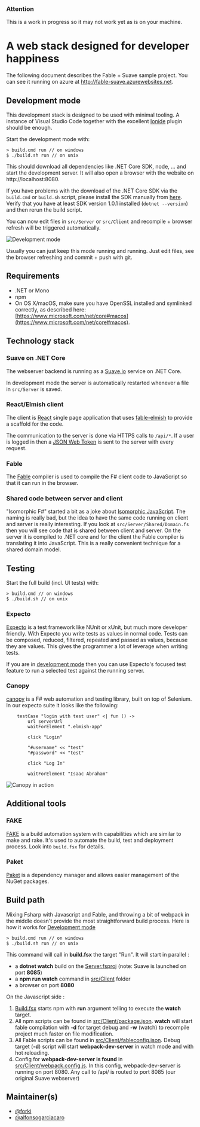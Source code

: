 ### Attention

This is a work in progress so it may not work yet as is on your machine.

# A web stack designed for developer happiness

The following document describes the Fable + Suave sample project. You can see it running on azure at http://fable-suave.azurewebsites.net.

## Development mode

This development stack is designed to be used with minimal tooling. A instance of Visual Studio Code together with the excellent [Ionide](http://ionide.io/) plugin should be enough.

Start the development mode with:

    > build.cmd run // on windows
    $ ./build.sh run // on unix

This should download all dependencies like .NET Core SDK, node, ... and start the development server. It will also open a browser with the website on http://localhost:8080.  

If you have problems with the download of the .NET Core SDK via the `build.cmd` or `build.sh` script, please install the SDK manually from [here](https://github.com/dotnet/core/blob/master/release-notes/download-archives/1.0.4-download.md). Verify
that you have at least SDK version 1.0.1 installed (`dotnet --version`) and then rerun the build script.

You can now edit files in `src/Server` or `src/Client` and recompile + browser refresh will be triggered automatically.

![Development mode](https://cloud.githubusercontent.com/assets/57396/23174149/af93da32-f85b-11e6-8de2-01c274f54a27.gif)

Usually you can just keep this mode running and running. Just edit files, see the browser refreshing and commit + push with git.

## Requirements

* .NET or Mono
* npm
* On OS X/macOS, make sure you have OpenSSL installed and symlinked correctly, as described here: [https://www.microsoft.com/net/core#macos](https://www.microsoft.com/net/core#macos).

## Technology stack

### Suave on .NET Core

The webserver backend is running as a [Suave.io](https://suave.io/) service on .NET Core.

In development mode the server is automatically restarted whenever a file in `src/Server` is saved.

### React/Elmish client

The client is [React](https://facebook.github.io/react/) single page application that uses [fable-elmish](https://github.com/fable-compiler/fable-elmish) to provide a scaffold for the code.

The communication to the server is done via HTTPS calls to `/api/*`. If a user is logged in then a [JSON Web Token](https://jwt.io/) is sent to the server with every request.

### Fable

The [Fable](http://fable.io/) compiler is used to compile the F# client code to JavaScript so that it can run in the browser.

### Shared code between server and client

"Isomorphic F#" started a bit as a joke about [Isomorphic JavaScript](http://isomorphic.net/). The naming is really bad, but the idea to have the same code running on client and server is really interesting.
If you look at `src/Server/Shared/Domain.fs` then you will see code that is shared between client and server. On the server it is compiled to .NET core and for the client the Fable compiler is translating it into JavaScript.
This is a really convenient technique for a shared domain model.

## Testing

Start the full build (incl. UI tests) with:

    > build.cmd // on windows
    $ ./build.sh // on unix

### Expecto

[Expecto](https://github.com/haf/expecto) is a test framework like NUnit or xUnit, but much more developer friendly. With Expecto you write tests as values in normal code.
Tests can be composed, reduced, filtered, repeated and passed as values, because they are values. This gives the programmer a lot of leverage when writing tests.

If you are in [development mode](#development-mode) then you can use Expecto's focused test feature to run a selected test against the running server.

### Canopy

[canopy](https://github.com/lefthandedgoat/canopy) is a F# web automation and testing library, built on top of Selenium. In our expecto suite it looks like the following:

        testCase "login with test user" <| fun () ->
            url serverUrl
            waitForElement ".elmish-app"

            click "Login"

            "#username" << "test"
            "#password" << "test"

            click "Log In"

            waitForElement "Isaac Abraham"

![Canopy in action](https://cloud.githubusercontent.com/assets/57396/23131425/38d06e8c-f78a-11e6-9ebc-8442b0abf752.gif)

## Additional tools

### FAKE

[FAKE](http://fsharp.github.io/FAKE/) is a build automation system with capabilities which are similar to make and rake. It's used to automate the build, test and deployment process. Look into `build.fsx` for details.

### Paket

[Paket](https://fsprojects.github.io/Paket/) is a dependency manager and allows easier management of the NuGet packages.

## Build path

Mixing Fsharp with Javascript and Fable, and throwing a bit of webpack in the middle doesn't provide the most straightforward build process.
Here is how it works for [Development mode](README.md#development-mode)

    > build.cmd run // on windows
    $ ./build.sh run // on unix

This command will call in **build.fsx** the target "Run".
It will start in parallel :
* a **dotnet watch** build on the [Server.fsproj](src/Server/Server.fsproj) (note: Suave is launched on port **8085**)
* a **npm run watch** command in [src/Client](src/Client) folder
* a browser on port **8080**

On the Javascript side :
1. [Build.fsx](build.fsx) starts npm with  **run** argument telling to execute the **watch** target.
2. All npm scripts can be found in [src/Client/package.json](src/Client/package.json). **watch** will start fable compilation with **-d** for target debug and **-w** (watch) to recompile project much faster on file modification. 
3. All Fable scripts can be found in [src/Client/fableconfig.json](src/Client/fableconfig.json). Debug target (**-d**) script will start **webpack-dev-server** in watch mode and with hot reloading.
4. Config for **webpack-dev-server is found** in [src/Client/webpack.config.js](src/Client/webpack.config.js). In this config, webpack-dev-server is running on port 8080. Any call to /api/ is routed to port 8085 (our original Suave webserver)

## Maintainer(s)

- [@forki](https://github.com/forki)
- [@alfonsogarciacaro](https://github.com/alfonsogarciacaro)
